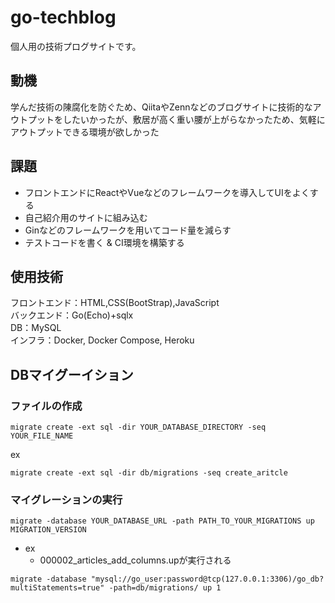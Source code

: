 # go-techblog
個人用の技術プログサイトです。

## 動機
学んだ技術の陳腐化を防ぐため、QiitaやZennなどのブログサイトに技術的なアウトプットをしたいかったが、敷居が高く重い腰が上がらなかったため、気軽にアウトプットできる環境が欲しかった

## 課題
- フロントエンドにReactやVueなどのフレームワークを導入してUIをよくする
- 自己紹介用のサイトに組み込む
- Ginなどのフレームワークを用いてコード量を減らす
- テストコードを書く & CI環境を構築する

## 使用技術
フロントエンド：HTML,CSS(BootStrap),JavaScript  
バックエンド：Go(Echo)+sqlx  
DB：MySQL  
インフラ：Docker, Docker Compose, Heroku  

## DBマイグーイション
### ファイルの作成
```
migrate create -ext sql -dir YOUR_DATABASE_DIRECTORY -seq YOUR_FILE_NAME
```
ex
```
migrate create -ext sql -dir db/migrations -seq create_aritcle
```

### マイグレーションの実行
```
migrate -database YOUR_DATABASE_URL -path PATH_TO_YOUR_MIGRATIONS up MIGRATION_VERSION
```

- ex
    - 000002_articles_add_columns.upが実行される
```
migrate -database "mysql://go_user:password@tcp(127.0.0.1:3306)/go_db?multiStatements=true" -path=db/migrations/ up 1
```
